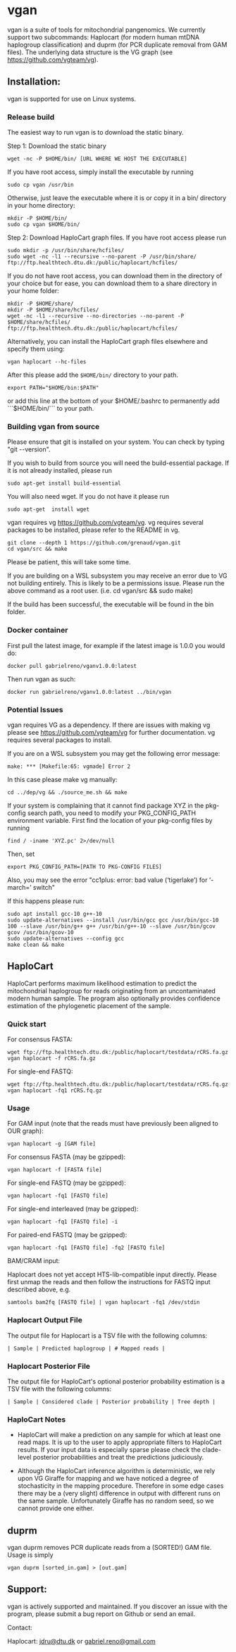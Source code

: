 # vgan

vgan is a suite of tools for mitochondrial pangenomics. We currently support two subcommands: Haplocart (for modern human mtDNA haplogroup classification)
and duprm (for PCR duplicate removal from GAM files). The underlying data structure is the VG graph (see https://github.com/vgteam/vg).

## Installation:

vgan is supported for use on Linux systems.


### Release build

The easiest way to run vgan is to download the static binary. 

Step 1: Download the static binary

```
wget -nc -P $HOME/bin/ [URL WHERE WE HOST THE EXECUTABLE]
```

If you have root access, simply install the executable by running

```
sudo cp vgan /usr/bin
```

Otherwise, just leave the executable where it is or copy it in a bin/ directory in your home directory:

```
mkdir -P $HOME/bin/
sudo cp vgan $HOME/bin/
```

Step 2: Download HaploCart graph files. If you have root access please run

```
sudo mkdir -p /usr/bin/share/hcfiles/
sudo wget -nc -l1 --recursive --no-parent -P /usr/bin/share/ ftp://ftp.healthtech.dtu.dk:/public/haplocart/hcfiles/
```

If you do not have root access, you can download them in the directory of your choice but for ease, you can download them to a share directory in your home folder:

```
mkdir -P $HOME/share/
mkdir -P $HOME/share/hcfiles/
wget -nc -l1 --recursive --no-directories --no-parent -P $HOME/share/hcfiles/ ftp://ftp.healthtech.dtu.dk:/public/haplocart/hcfiles/
```

Alternatively, you can install the HaploCart graph files elsewhere and specify them using:
```
vgan haplocart --hc-files 
```

After this please add the ```$HOME/bin/``` directory to your path.  

```
export PATH="$HOME/bin:$PATH"
```
or add this line at the bottom of your $HOME/.bashrc to permanently add ```$HOME/bin/```  to your path.




### Building vgan from source

Please ensure that git is installed on your system.
You can check by typing "git --version".

If you wish to build from source you will need the build-essential package. If it is not already installed, please run

```
sudo apt-get install build-essential
```

You will also need wget. If you do not have it please run

```
sudo apt-get  install wget
```

vgan requires vg https://github.com/vgteam/vg. vg requires several packages to be installed, please refer to the README in vg. 

```
git clone --depth 1 https://github.com/grenaud/vgan.git
cd vgan/src && make
```

Please be patient, this will take some time.

If you are building on a WSL subsystem you may receive an error due to VG not building entirely.
This is likely to be a permissions issue. Please run the above command as a root user. (i.e. cd vgan/src && sudo make)

If the build has been successful, the executable will be found in the bin folder.


### Docker container

First pull the latest image, for example if the latest image is 1.0.0 you would do:
```
docker pull gabrielreno/vganv1.0.0:latest
```
Then run vgan as such:
```
docker run gabrielreno/vganv1.0.0:latest ../bin/vgan
```

### Potential Issues

vgan requires VG as a dependency. If there are issues with making vg please see https://github.com/vgteam/vg for further documentation. vg requires several packages to install. 

If you are on a WSL subsystem you may get the following error message:

```
make: *** [Makefile:65: vgmade] Error 2
```

In this case please make vg manually:

```
cd ../dep/vg && ./source_me.sh && make 
``` 

If your system is complaining that it cannot find package XYZ in the pkg-config search path, you 
need to modify your PKG_CONFIG_PATH environment variable. First find the location of your pkg-config files by running 

```
find / -iname 'XYZ.pc' 2>/dev/null
```

Then, set 

```
export PKG_CONFIG_PATH=[PATH TO PKG-CONFIG FILES]
```

Also, you may see the error "cc1plus: error: bad value (‘tigerlake’) for ‘-march=’ switch"

If this happens please run:

```
sudo apt install gcc-10 g++-10
sudo update-alternatives --install /usr/bin/gcc gcc /usr/bin/gcc-10 100 --slave /usr/bin/g++ g++ /usr/bin/g++-10 --slave /usr/bin/gcov gcov /usr/bin/gcov-10
sudo update-alternatives --config gcc
make clean && make
```
## HaploCart

HaploCart performs maximum likelihood estimation to predict the mitochondrial haplogroup for reads 
originating from an uncontaminated modern human sample. The program also optionally provides confidence estimation of the phylogenetic placement of the sample.

### Quick start

For consensus FASTA:

```
wget ftp://ftp.healthtech.dtu.dk:/public/haplocart/testdata/rCRS.fa.gz
vgan haplocart -f rCRS.fa.gz
```

For single-end FASTQ:

```
wget ftp://ftp.healthtech.dtu.dk:/public/haplocart/testdata/rCRS.fq.gz
vgan haplocart -fq1 rCRS.fq.gz
```


### Usage

For GAM input (note that the reads must have previously been aligned to OUR graph):

```
vgan haplocart -g [GAM file]
```

For consensus FASTA (may be gzipped):

```
vgan haplocart -f [FASTA file]
```

For single-end FASTQ (may be gzipped):

```
vgan haplocart -fq1 [FASTQ file]
```

For single-end interleaved (may be gzipped):

```
vgan haplocart -fq1 [FASTQ file] -i
```

For paired-end FASTQ (may be gzipped):

```
vgan haplocart -fq1 [FASTQ file] -fq2 [FASTQ file]
```

BAM/CRAM input:

Haplocart does not yet accept HTS-lib-compatible input directly. Please first unmap the reads and then follow the instructions for FASTQ input described above, e.g.

```
samtools bam2fq [FASTQ file] | vgan haplocart -fq1 /dev/stdin
```

### Haplocart Output File

The output file for Haplocart is a TSV file with the following columns:

```
| Sample | Predicted haplogroup	| # Mapped reads |
```

### Haplocart Posterior File

The output file for HaploCart's optional posterior probability estimation is a TSV file with the following columns:

```
| Sample | Considered clade | Posterior probability | Tree depth |
```
  
### HaploCart Notes

- HaploCart will make a prediction on any sample for which at least one read maps. It is up to the user to apply appropriate filters to HaploCart results.
If your input data is especially sparse please check the clade-level posterior probabilities and treat the predictions judiciously. 

- Although the HaploCart inference algorithm is deterministic, we rely upon VG Giraffe for mapping and we have noticed a degree of stochasticity in the mapping procedure. 
  Therefore in some edge cases there may be a (very slight) difference in output with different runs on the same sample. Unfortunately Giraffe has no random seed, so we cannot provide one either.
 

## duprm

vgan duprm removes PCR duplicate reads from a (SORTED!) GAM file. Usage is simply

```
vgan duprm [sorted_in.gam] > [out.gam]
```

## Support:

vgan is actively supported and maintained.
If you discover an issue with the program, please submit a bug report on Github or send an email. 

Contact:

  Haplocart: jdru@dtu.dk or gabriel.reno@gmail.com



